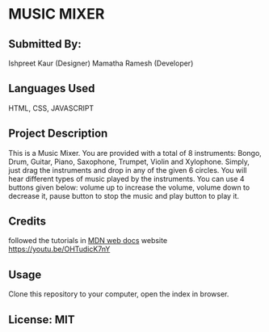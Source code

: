 # MUSIC MIXER

## Submitted By:
Ishpreet Kaur (Designer)
Mamatha Ramesh (Developer)

## Languages Used
HTML, CSS, JAVASCRIPT
## Project Description
This is a Music Mixer. You are provided with a total of 8 instruments: Bongo, Drum, Guitar, Piano, Saxophone, Trumpet, Violin and Xylophone. Simply, just drag the instruments and drop in any of the given 6 circles. You will hear different types of music played by the instruments. You can use 4 buttons given below: volume up to increase the volume, volume down to decrease it, pause button to stop the music and play button to play it.

## Credits
followed the tutorials in [MDN web docs](https://developer.mozilla.org/) website 
https://youtu.be/OHTudicK7nY 

## Usage
Clone this repository to your computer, open the index in browser.

## License: MIT
